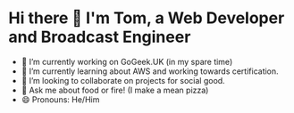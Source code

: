 # Hi there 👋 I'm Tom, a Web Developer and Broadcast Engineer

- 🔭 I’m currently working on GoGeek.UK (in my spare time)
- 🌱 I’m currently learning about AWS and working towards certification.
- 👯 I’m looking to collaborate on projects for social good.
- 💬 Ask me about food or fire! (I make a mean pizza)
- 😄 Pronouns: He/Him
